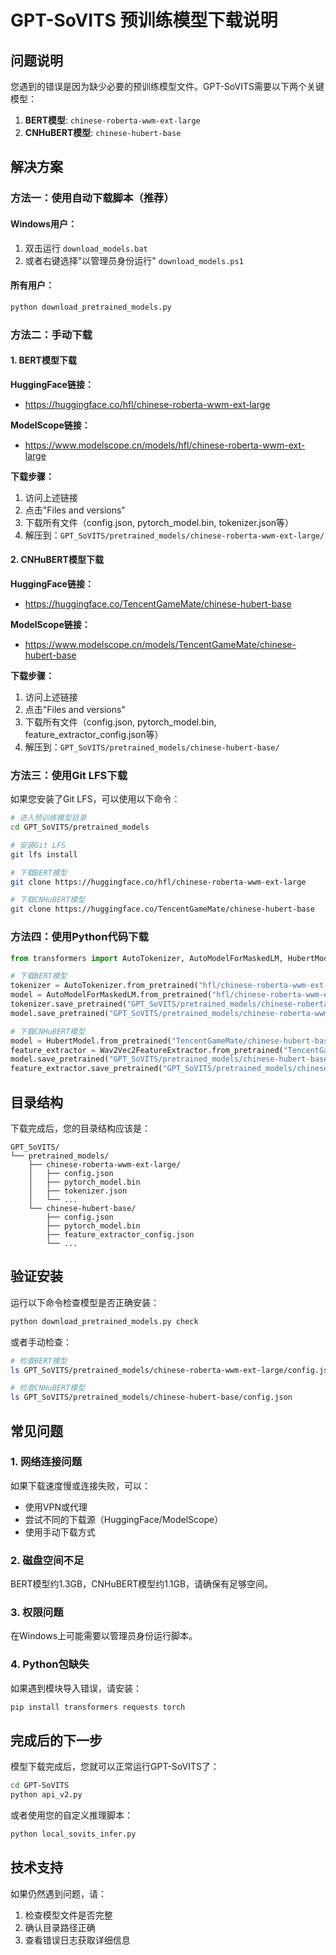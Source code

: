 # GPT-SoVITS 预训练模型下载说明

## 问题说明

您遇到的错误是因为缺少必要的预训练模型文件。GPT-SoVITS需要以下两个关键模型：

1. **BERT模型**: `chinese-roberta-wwm-ext-large`
2. **CNHuBERT模型**: `chinese-hubert-base`

## 解决方案

### 方法一：使用自动下载脚本（推荐）

#### Windows用户：
1. 双击运行 `download_models.bat`
2. 或者右键选择"以管理员身份运行" `download_models.ps1`

#### 所有用户：
```bash
python download_pretrained_models.py
```

### 方法二：手动下载

#### 1. BERT模型下载

**HuggingFace链接：**
- https://huggingface.co/hfl/chinese-roberta-wwm-ext-large

**ModelScope链接：**
- https://www.modelscope.cn/models/hfl/chinese-roberta-wwm-ext-large

**下载步骤：**
1. 访问上述链接
2. 点击"Files and versions"
3. 下载所有文件（config.json, pytorch_model.bin, tokenizer.json等）
4. 解压到：`GPT_SoVITS/pretrained_models/chinese-roberta-wwm-ext-large/`

#### 2. CNHuBERT模型下载

**HuggingFace链接：**
- https://huggingface.co/TencentGameMate/chinese-hubert-base

**ModelScope链接：**
- https://www.modelscope.cn/models/TencentGameMate/chinese-hubert-base

**下载步骤：**
1. 访问上述链接
2. 点击"Files and versions"
3. 下载所有文件（config.json, pytorch_model.bin, feature_extractor_config.json等）
4. 解压到：`GPT_SoVITS/pretrained_models/chinese-hubert-base/`

### 方法三：使用Git LFS下载

如果您安装了Git LFS，可以使用以下命令：

```bash
# 进入预训练模型目录
cd GPT_SoVITS/pretrained_models

# 安装Git LFS
git lfs install

# 下载BERT模型
git clone https://huggingface.co/hfl/chinese-roberta-wwm-ext-large

# 下载CNHuBERT模型
git clone https://huggingface.co/TencentGameMate/chinese-hubert-base
```

### 方法四：使用Python代码下载

```python
from transformers import AutoTokenizer, AutoModelForMaskedLM, HubertModel, Wav2Vec2FeatureExtractor

# 下载BERT模型
tokenizer = AutoTokenizer.from_pretrained("hfl/chinese-roberta-wwm-ext-large")
model = AutoModelForMaskedLM.from_pretrained("hfl/chinese-roberta-wwm-ext-large")
tokenizer.save_pretrained("GPT_SoVITS/pretrained_models/chinese-roberta-wwm-ext-large")
model.save_pretrained("GPT_SoVITS/pretrained_models/chinese-roberta-wwm-ext-large")

# 下载CNHuBERT模型
model = HubertModel.from_pretrained("TencentGameMate/chinese-hubert-base")
feature_extractor = Wav2Vec2FeatureExtractor.from_pretrained("TencentGameMate/chinese-hubert-base")
model.save_pretrained("GPT_SoVITS/pretrained_models/chinese-hubert-base")
feature_extractor.save_pretrained("GPT_SoVITS/pretrained_models/chinese-hubert-base")
```

## 目录结构

下载完成后，您的目录结构应该是：

```
GPT_SoVITS/
└── pretrained_models/
    ├── chinese-roberta-wwm-ext-large/
    │   ├── config.json
    │   ├── pytorch_model.bin
    │   ├── tokenizer.json
    │   └── ...
    └── chinese-hubert-base/
        ├── config.json
        ├── pytorch_model.bin
        ├── feature_extractor_config.json
        └── ...
```

## 验证安装

运行以下命令检查模型是否正确安装：

```bash
python download_pretrained_models.py check
```

或者手动检查：

```bash
# 检查BERT模型
ls GPT_SoVITS/pretrained_models/chinese-roberta-wwm-ext-large/config.json

# 检查CNHuBERT模型
ls GPT_SoVITS/pretrained_models/chinese-hubert-base/config.json
```

## 常见问题

### 1. 网络连接问题
如果下载速度慢或连接失败，可以：
- 使用VPN或代理
- 尝试不同的下载源（HuggingFace/ModelScope）
- 使用手动下载方式

### 2. 磁盘空间不足
BERT模型约1.3GB，CNHuBERT模型约1.1GB，请确保有足够空间。

### 3. 权限问题
在Windows上可能需要以管理员身份运行脚本。

### 4. Python包缺失
如果遇到模块导入错误，请安装：
```bash
pip install transformers requests torch
```

## 完成后的下一步

模型下载完成后，您就可以正常运行GPT-SoVITS了：

```bash
cd GPT-SoVITS
python api_v2.py
```

或者使用您的自定义推理脚本：

```bash
python local_sovits_infer.py
```

## 技术支持

如果仍然遇到问题，请：
1. 检查模型文件是否完整
2. 确认目录路径正确
3. 查看错误日志获取详细信息 
 
 